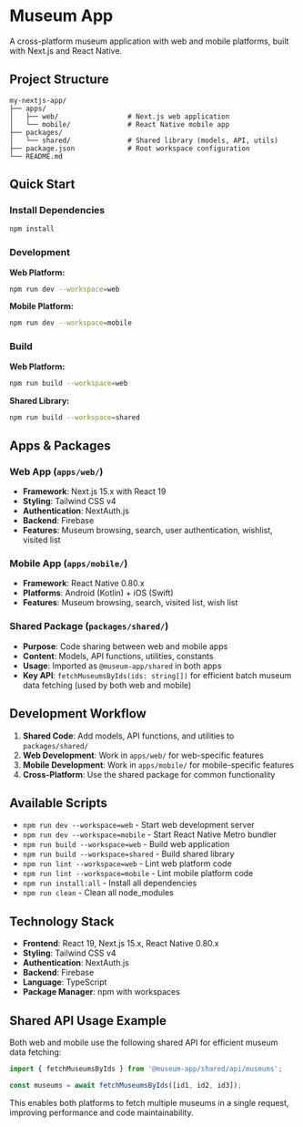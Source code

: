 # Museum App

A cross-platform museum application with web and mobile platforms, built with Next.js and React Native.

## Project Structure

```
my-nextjs-app/
├── apps/
│   ├── web/                 # Next.js web application
│   └── mobile/              # React Native mobile app
├── packages/
│   └── shared/              # Shared library (models, API, utils)
├── package.json             # Root workspace configuration
└── README.md
```

## Quick Start

### Install Dependencies
```bash
npm install
```

### Development

**Web Platform:**
```bash
npm run dev --workspace=web
```

**Mobile Platform:**
```bash
npm run dev --workspace=mobile
```

### Build

**Web Platform:**
```bash
npm run build --workspace=web
```

**Shared Library:**
```bash
npm run build --workspace=shared
```

## Apps & Packages

### Web App (`apps/web/`)
- **Framework**: Next.js 15.x with React 19
- **Styling**: Tailwind CSS v4
- **Authentication**: NextAuth.js
- **Backend**: Firebase
- **Features**: Museum browsing, search, user authentication, wishlist, visited list

### Mobile App (`apps/mobile/`)
- **Framework**: React Native 0.80.x
- **Platforms**: Android (Kotlin) + iOS (Swift)
- **Features**: Museum browsing, search, visited list, wish list

### Shared Package (`packages/shared/`)
- **Purpose**: Code sharing between web and mobile apps
- **Content**: Models, API functions, utilities, constants
- **Usage**: Imported as `@museum-app/shared` in both apps
- **Key API**: `fetchMuseumsByIds(ids: string[])` for efficient batch museum data fetching (used by both web and mobile)

## Development Workflow

1. **Shared Code**: Add models, API functions, and utilities to `packages/shared/`
2. **Web Development**: Work in `apps/web/` for web-specific features
3. **Mobile Development**: Work in `apps/mobile/` for mobile-specific features
4. **Cross-Platform**: Use the shared package for common functionality

## Available Scripts

- `npm run dev --workspace=web` - Start web development server
- `npm run dev --workspace=mobile` - Start React Native Metro bundler
- `npm run build --workspace=web` - Build web application
- `npm run build --workspace=shared` - Build shared library
- `npm run lint --workspace=web` - Lint web platform code
- `npm run lint --workspace=mobile` - Lint mobile platform code
- `npm run install:all` - Install all dependencies
- `npm run clean` - Clean all node_modules

## Technology Stack

- **Frontend**: React 19, Next.js 15.x, React Native 0.80.x
- **Styling**: Tailwind CSS v4
- **Authentication**: NextAuth.js
- **Backend**: Firebase
- **Language**: TypeScript
- **Package Manager**: npm with workspaces

## Shared API Usage Example

Both web and mobile use the following shared API for efficient museum data fetching:

```ts
import { fetchMuseumsByIds } from '@museum-app/shared/api/museums';

const museums = await fetchMuseumsByIds([id1, id2, id3]);
```

This enables both platforms to fetch multiple museums in a single request, improving performance and code maintainability.
